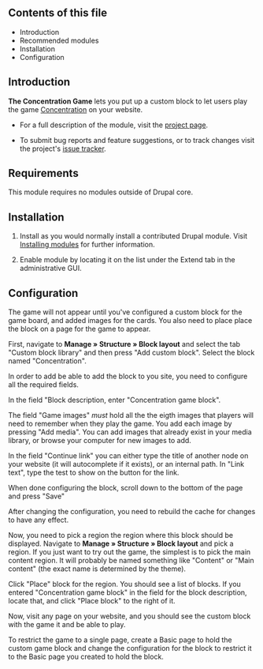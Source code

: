 ## Contents of this file

 * Introduction
 * Recommended modules
 * Installation
 * Configuration


## Introduction

**The Concentration Game** lets you put up a custom block to let users
play the game [Concentration][WP] on your website.

* For a full description of the module, visit the [project page][PP].

* To submit bug reports and feature suggestions, or to track changes
  visit the project's [issue tracker][IT].

## Requirements

This module requires no modules outside of Drupal core.


## Installation

1. Install as you would normally install a contributed Drupal
   module. Visit [Installing modules][IM] for further information.

2. Enable module by locating it on the list under the Extend
   tab in the administrative GUI.


## Configuration

The game will not appear until you've configured a custom block for
the game board, and added images for the cards. You also need to place
place the block on a page for the game to appear.

First, navigate to **Manage » Structure » Block layout** and select
the tab "Custom block library" and then press "Add custom
block". Select the block named "Concentration".

In order to add be able to add the block to you site, you need to
configure all the required fields.

In the field "Block description, enter "Concentration game block".

The field "Game images" *must* hold all the the eigth images that
players will need to remember when they play the game. You add each
image by pressing "Add media". You can add images that already exist
in your media library, or browse your computer for new images to add.

In the field "Continue link" you can either type the title of another
node on your website (it will autocomplete if it exists), or an
internal path. In "Link text", type the test to show on the button for
the link.

When done configuring the block, scroll down to the bottom of the page
and press "Save"

After changing the configuration, you need to rebuild the cache for
changes to have any effect.

Now, you need to pick a region the region where this block should be
displayed.  Navigate to **Manage » Structure » Block layout** and pick
a region. If you just want to try out the game, the simplest is to
pick the main content region. It will probably be named something like
"Content" or "Main content" (the exact name is determined by the
theme).

Click "Place" block for the region. You should see a list of blocks.
If you entered "Concentration game block" in the field for the block
description, locate that, and click "Place block" to the right of it.

Now, visit any page on your website, and you should see the custom
block with the game it and be able to play.

To restrict the game to a single page, create a Basic page to hold the
custom game block and change the configuration for the block to
restrict it to the Basic page you created to hold the block.


[WP]: https://en.wikipedia.org/wiki/Concentration_(card_game)
[PP]: https://drupal.org/project/concentration_game
[IT]: https://drupal.org/project/issues/concentration_game
[IM]: https://www.drupal.org/node/1897420
